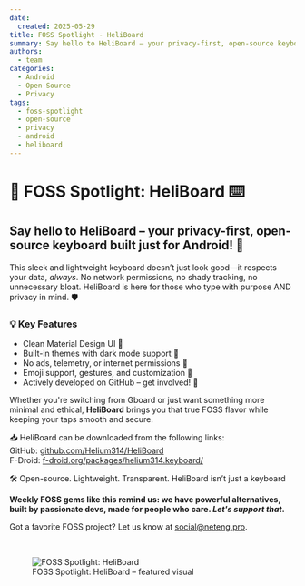 ```yaml
---
date:
  created: 2025-05-29
title: FOSS Spotlight - HeliBoard
summary: Say hello to HeliBoard – your privacy-first, open-source keyboard built just for Android!
authors:
  - team
categories:
  - Android
  - Open-Source
  - Privacy
tags:
  - foss-spotlight
  - open-source
  - privacy
  - android
  - heliboard
---
```


# 🔦 FOSS Spotlight: HeliBoard ⌨️

## Say hello to HeliBoard – your privacy-first, open-source keyboard built just for Android! 🚀

This sleek and lightweight keyboard doesn’t just look good—it respects your data, <em>always</em>. No network permissions, no shady tracking, no unnecessary bloat. HeliBoard is here for those who type with purpose AND privacy in mind. 🛡️

### 💡 Key Features

- Clean Material Design UI 🎨
- Built-in themes with dark mode support 🌙
- No ads, telemetry, or internet permissions 📵
- Emoji support, gestures, and customization 🙌
- Actively developed on GitHub – get involved! 🔧

<!-- more -->

Whether you're switching from Gboard or just want something more minimal and ethical, **HeliBoard** brings you that true FOSS flavor while keeping your taps smooth and secure.

📥 HeliBoard can be downloaded from the following links:  
GitHub: [github.com/Helium314/HeliBoard](https://github.com/Helium314/HeliBoard)  
F-Droid: [f-droid.org/packages/helium314.keyboard/](https://f-droid.org/packages/helium314.keyboard/)

🛠️ Open-source. Lightweight. Transparent. HeliBoard isn’t just a keyboard

**Weekly FOSS gems like this remind us: we have powerful alternatives, built by passionate devs, made for people who care. _Let's support that_.**

Got a favorite FOSS project? Let us know at [social@neteng.pro](mailto:social@neteng.pro).

&nbsp;

<figure class="poster-figure">
  <img src="/img/heliboard-promo.png" alt="FOSS Spotlight: HeliBoard">
  <figcaption>FOSS Spotlight: HeliBoard – featured visual</figcaption>
</figure>

<!-- ![HeliBoard](../img/heliboard-promo.png) -->
